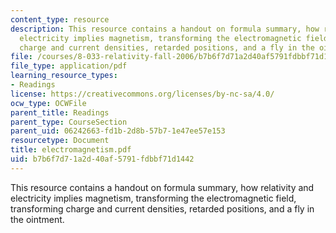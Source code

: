 ```yaml
---
content_type: resource
description: This resource contains a handout on formula summary, how relativity and
  electricity implies magnetism, transforming the electromagnetic field, transforming
  charge and current densities, retarded positions, and a fly in the ointment.
file: /courses/8-033-relativity-fall-2006/b7b6f7d71a2d40af5791fdbbf71d1442_electromagnetism.pdf
file_type: application/pdf
learning_resource_types:
- Readings
license: https://creativecommons.org/licenses/by-nc-sa/4.0/
ocw_type: OCWFile
parent_title: Readings
parent_type: CourseSection
parent_uid: 06242663-fd1b-2d8b-57b7-1e47ee57e153
resourcetype: Document
title: electromagnetism.pdf
uid: b7b6f7d7-1a2d-40af-5791-fdbbf71d1442
---
```

This resource contains a handout on formula summary, how relativity and electricity implies magnetism, transforming the electromagnetic field, transforming charge and current densities, retarded positions, and a fly in the ointment.
